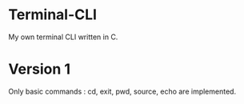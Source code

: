 # Terminal-CLI
My own terminal CLI written in C.

# Version 1
Only basic commands : cd, exit, pwd, source, echo are implemented.
